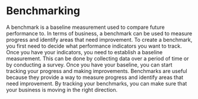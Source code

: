 
# Benchmarking
A benchmark is a baseline measurement used to compare future performance to. In terms of business, a benchmark can be used to measure progress and identify areas that need improvement. To create a benchmark, you first need to decide what performance indicators you want to track. Once you have your indicators, you need to establish a baseline measurement. This can be done by collecting data over a period of time or by conducting a survey. Once you have your baseline, you can start tracking your progress and making improvements. Benchmarks are useful because they provide a way to measure progress and identify areas that need improvement. By tracking your benchmarks, you can make sure that your business is moving in the right direction.